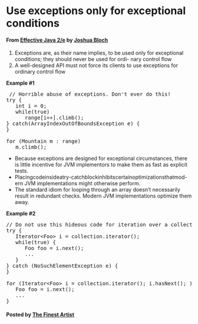 # Use exceptions only for exceptional conditions#### From <u>[Effective Java 2/e](https://books.google.co.kr/books/about/Effective_Java.html?id=ka2VUBqHiWkC&hl=en)</u> by <u>[Joshua Bloch](https://en.wikipedia.org/wiki/Joshua_Bloch)</u>1. Exceptions are, as their name implies, to be used only for exceptional conditions; they should never be used for ordi- nary control flow2. A well-designed API must not force its clients to use exceptions for ordinary control flow**Example #1**<pre class="prettyprint"> // Horrible abuse of exceptions. Don't ever do this!try {   int i = 0;   while(true)      range[i++].climb();} catch(ArrayIndexOutOfBoundsException e) {}for (Mountain m : range)   m.climb();</pre>* Because exceptions are designed for exceptional circumstances, there is little incentive for JVM implementors to make them as fast as explicit tests.* Placingcodeinsideatry-catchblockinhibitscertainoptimizationsthatmod- ern JVM implementations might otherwise perform.* The standard idiom for looping through an array doesn’t necessarily result in redundant checks. Modern JVM implementations optimize them away.**Example #2**<pre class="prettyprint">// Do not use this hideous code for iteration over a collection!try {   Iterator&lt;Foo&gt; i = collection.iterator();   while(true) {      Foo foo = i.next();      ...   }} catch (NoSuchElementException e) {}for (Iterator&lt;Foo&gt; i = collection.iterator(); i.hasNext(); ) {   Foo foo = i.next();   ...}</pre>#### Posted by <u>[The Finest Artist](http://thefinestartist.com)